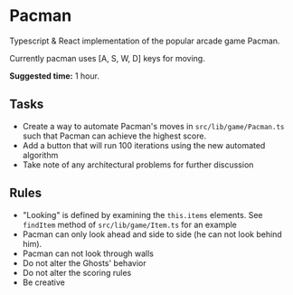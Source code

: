 # Pacman 

Typescript & React implementation of the popular arcade game Pacman.

Currently pacman uses [A, S, W, D] keys for moving.

**Suggested time:** 1 hour.

## Tasks

- Create a way to automate Pacman's moves in `src/lib/game/Pacman.ts` such that Pacman can achieve the highest score.
- Add a button that will run 100 iterations using the new automated algorithm
- Take note of any architectural problems for further discussion

## Rules

- "Looking" is defined by examining the `this.items` elements. See `findItem` method of `src/lib/game/Item.ts` for an example
- Pacman can only look ahead and side to side (he can not look behind him).
- Pacman can not look through walls
- Do not alter the Ghosts' behavior
- Do not alter the scoring rules
- Be creative
